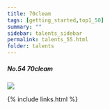 ```yaml
---
title: 70cleam
tags: [getting_started,top1_50]
summary: ""
sidebar: talents_sidebar
permalink: talents_55.html
folder: talents
---
```



##### No.54 70cleam

![](https://yt3.ggpht.com/ytc/AKedOLTn9Lh2QnkKwOljueZtBL3nsTyLzcJOdwRpNc8n=s176-c-k-c0x00ffffff-no-rj)






{% include links.html %}
